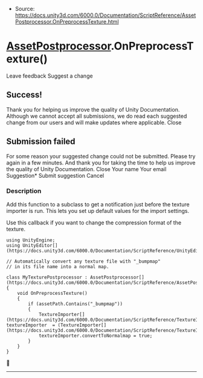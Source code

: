 * Source: https://docs.unity3d.com/6000.0/Documentation/ScriptReference/AssetPostprocessor.OnPreprocessTexture.html

#  [AssetPostprocessor](https://docs.unity3d.com/6000.0/Documentation/ScriptReference/AssetPostprocessor.html).OnPreprocessTexture()
Leave feedback
Suggest a change
## Success!
Thank you for helping us improve the quality of Unity Documentation. Although we cannot accept all submissions, we do read each suggested change from our users and will make updates where applicable.
Close
## Submission failed
For some reason your suggested change could not be submitted. Please <a>try again</a> in a few minutes. And thank you for taking the time to help us improve the quality of Unity Documentation.
Close
Your name Your email Suggestion* Submit suggestion
Cancel
### Description
Add this function to a subclass to get a notification just before the texture importer is run.
This lets you set up default values for the import settings.  
  
Use this callback if you want to change the compression format of the texture.
```
using UnityEngine;
using UnityEditor[](https://docs.unity3d.com/6000.0/Documentation/ScriptReference/UnityEditor.html);  
  
// Automatically convert any texture file with "_bumpmap"
// in its file name into a normal map.  
  
class MyTexturePostprocessor : AssetPostprocessor[](https://docs.unity3d.com/6000.0/Documentation/ScriptReference/AssetPostprocessor.html)
{
    void OnPreprocessTexture()
    {
        if (assetPath.Contains("_bumpmap"))
        {
            TextureImporter[](https://docs.unity3d.com/6000.0/Documentation/ScriptReference/TextureImporter.html) textureImporter  = (TextureImporter[](https://docs.unity3d.com/6000.0/Documentation/ScriptReference/TextureImporter.html))assetImporter;
            textureImporter.convertToNormalmap = true;
        }
    }
}

```

* * *
